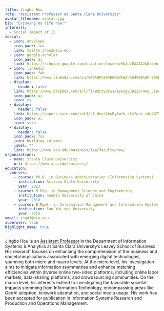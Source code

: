 ```yaml
---
title: Jingbo Hou
role: "Assistant Professor at Santa Clara University"
avatar_filename: avatar.jpg
bio: "Enjoying my life now!"
interests:
  - Social Impact of IS
social:
  - icon: envelope
    icon_pack: fas
    link: mailto:jhou3@scu.edu
  - icon: google-scholar
    icon_pack: ai
    link: https://scholar.google.com/citations?user=vVbJuCEAAAAJ&hl=en
  - icon: linkedin
    icon_pack: fab
    link: https://www.linkedin.com/in/%E9%9D%99%E6%B3%A2-%E4%BE%AF-755669bb/
  - display:
      header: false
    link: https://www.dropbox.com/scl/fi/8d5tydzwsdeyungv392zp/Hou_Jingbo_Dropbox.pdf?rlkey=f9zgvuw6kdk6mfo5dkeljda5q&st=niwghkl6&dl=0
    icon_pack: ai
    icon: cv
  - display:
      header: false
    link: https://papers.ssrn.com/sol3/cf_dev/AbsByAuth.cfm?per_id=4877048
    icon_pack: ai
    icon: ssrn
  - display:
      header: false
    icon_pack: fas
    icon: building-columns
    label: ""
    link: https://www.scu.edu/business/isa/faculty/hou/
organizations:
  - name: Stanta Clara University
    url: https://www.scu.edu/business/
education:
  courses:
    - course: Ph.D. in Business Administration (Information Systems)
      institution: Arizona State University
      year: 2023
    - course: M.Eng. in Management Science and Engineering
      institution: Renmin University of China
      year: 2018
    - course: B.Mgmt. in Information Management and Information System (with Honor)
      institution: Sun Yat-sen University
      year: 2015
email: jhou3@scu.edu
superuser: true
highlight_name: true
---
```

Jingbo Hou is an [Assistant Professor](https://www.scu.edu/business/isa/faculty/hou/) in the Department of Information Systems & Analytics at Santa Clara University’s Leavey School of Business. His research focuses on enhancing the comprehension of the business and societal implications associated with emerging digital technologies, spanning both micro and macro levels. At the micro level, his investigation aims to mitigate information asymmetries and enhance matching efficiencies within diverse online two-sided platforms, including online labor markets, data-sharing platforms, and crowdsourcing communities. On the macro level, his interests extend to investigating the favorable societal impacts stemming from Information Technology, encompassing areas like GenAI adoption, telework adaptation, and social media usage. His work has been accepted for publication in Information Systems Research and Production and Operations Management.
